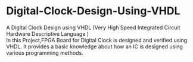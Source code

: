 # Digital-Clock-Design-Using-VHDL
A Digital Clock Design using VHDL (Very High Speed Integrated Circuit Hardware Descriptive Language )  
In this Project,FPGA Board for Digital Clock is designed and verified using VHDL.
It provides a basic knowledge about how an IC is designed using various programming methods.
